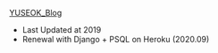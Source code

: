 [YUSEOK\_Blog](http://yuseok-me.herokuapp.com/jmmmmuu)

* Last Updated at 2019
* Renewal with Django + PSQL on Heroku (2020.09)
